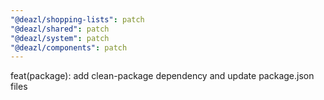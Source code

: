 ```yaml
---
"@deazl/shopping-lists": patch
"@deazl/shared": patch
"@deazl/system": patch
"@deazl/components": patch
---
```


feat(package): add clean-package dependency and update package.json files
